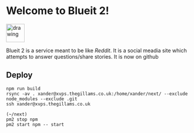 # Welcome to Blueit 2!

<img src="public/favicon.ico" alt="drawing" width="50" height="50"/>

Blueit 2 is a service meant to be like _Reddit_.
It is a social meadia site which attempts to answer questions/share stories.
It is now on github

## Deploy

```
npm run build
rsync -av . xander@xvps.thegillams.co.uk:/home/xander/next/ --exclude node_modules --exclude .git
ssh xander@xvps.thegillams.co.uk
```

```
(~/next)
pm2 stop npm
pm2 start npm -- start
```
